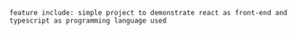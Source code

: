 ```feature include: simple project to demonstrate react as front-end and typescript as programming language used```
